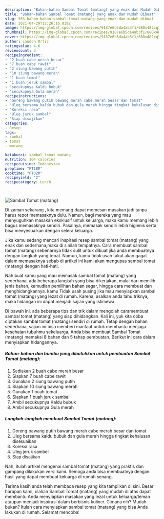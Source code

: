```yaml
---
description: "Bahan-bahan Sambal Tomat (matang) yang enak dan Mudah Dibuat"
title: "Bahan-bahan Sambal Tomat (matang) yang enak dan Mudah Dibuat"
slug: 563-bahan-bahan-sambal-tomat-matang-yang-enak-dan-mudah-dibuat
date: 2021-04-29T12:26:16.819Z
image: https://img-global.cpcdn.com/recipes/9187e6b5da4ab3f1/680x482cq70/sambal-tomat-matang-foto-resep-utama.jpg
thumbnail: https://img-global.cpcdn.com/recipes/9187e6b5da4ab3f1/680x482cq70/sambal-tomat-matang-foto-resep-utama.jpg
cover: https://img-global.cpcdn.com/recipes/9187e6b5da4ab3f1/680x482cq70/sambal-tomat-matang-foto-resep-utama.jpg
author: Landon Ortiz
ratingvalue: 4.6
reviewcount: 3
recipeingredient:
- "2 buah cabe merah besar"
- "7 buah cabe rawit"
- "2 siung bawang putih"
- "10 siung bawang merah"
- "1 buah tomat"
- "1 buah jeruk sambal"
- "secukupnya Kaldu bubuk"
- "secukupnya Gula merah"
recipeinstructions:
- "Goreng bawang putih bawang merah cabe merah besar dan tomat"
- "Uleg bersama kaldu bubuk dan gula merah hingga tingkat kehalusan disesuaikan"
- "Koreksi rasa"
- "Uleg jeruk sambel"
- "Siap disajikan"
categories:
- Resep
tags:
- sambal
- tomat
- matang

katakunci: sambal tomat matang 
nutrition: 104 calories
recipecuisine: Indonesian
preptime: "PT18M"
cooktime: "PT32M"
recipeyield: "2"
recipecategory: Lunch

---
```



![Sambal Tomat (matang)](https://img-global.cpcdn.com/recipes/9187e6b5da4ab3f1/680x482cq70/sambal-tomat-matang-foto-resep-utama.jpg)

Di zaman  sekarang , kita memang dapat memesan masakan jadi tanpa harus repot memasaknya dulu. Namun, bagi mereka yang mau menyuguhkan masakan eksklusif untuk keluarga, maka kamu memang lebih bagus memasaknya sendiri. Pasalnya, memasak sendiri lebih higienis serta bisa menyesuaikan dengan selera keluarga.

Jika kamu sedang mencari inspirasi resep sambal tomat (matang) yang enak dan sederhana,maka di sinilah tempatnya. Cara membuat sambal tomat (matang)  sebenarnya tidak sulit untuk dibuat jika anda membuatnya dengan langkah yang tepat. Namun, kamu tidak usah takut akan gagal dalam memasaknya 
sebab di artikel ini kami akan mengupas sambal tomat (matang) dengan hati-hati.  



Nah buat kamu yang mau memasak sambal tomat (matang) yang sederhana, ada beberapa langkah yang bisa dikerjakan, mulai dari memilih jenis bahan, kemudian pemilihan bahan segar, hingga cara membuat dan menghidangkannya. kamu Tidak usah pusing jika mau menyiapkan sambal tomat (matang) yang lezat di rumah. Karena, asalkan anda  tahu triknya, maka hidangan ini dapat menjadi sajian yang istimewa.

Di bawah ini, ada beberapa tips dan trik dalam mengolah caramembuat sambal tomat (matang) yang siap dihidangkan. Kali ini, yuk kita coba ciptakan sambal tomat (matang) sendiri di rumah. Tetap dengan bahan sederhana, sajian ini bisa memberi manfaat untuk membantu menjaga kesehatan tubuhmu sekeluarga. Anda bisa membuat Sambal Tomat (matang) memakai 8 bahan dan 5 tahap pembuatan. Berikut ini cara dalam menyiapkan hidangannya.

<!--inarticleads1-->

##### Bahan-bahan dan bumbu yang dibutuhkan untuk pembuatan Sambal Tomat (matang):

1. Sediakan 2 buah cabe merah besar
1. Siapkan 7 buah cabe rawit
1. Gunakan 2 siung bawang putih
1. Siapkan 10 siung bawang merah
1. Gunakan 1 buah tomat
1. Siapkan 1 buah jeruk sambal
1. Ambil secukupnya Kaldu bubuk
1. Ambil secukupnya Gula merah




<!--inarticleads2-->

##### Langkah-langkah membuat Sambal Tomat (matang):

1. Goreng bawang putih bawang merah cabe merah besar dan tomat
1. Uleg bersama kaldu bubuk dan gula merah hingga tingkat kehalusan disesuaikan
1. Koreksi rasa
1. Uleg jeruk sambel
1. Siap disajikan




Nah, itulah artikel mengenai  sambal tomat (matang)  yang praktis dan gampang dilakukan versi kami. Semoga anda bisa membuatnya dengan hasil yang dapat membuat keluarga di rumah senang. 

Terima kasih anda telah membaca resep yang kita tampilkan di sini. Besar harapan kami, olahan  Sambal Tomat (matang) yang mudah di atas dapat membantu Anda menyiapkan masakan yang lezat untuk keluarga/teman ataupun menjadi inspirasi dalam berbisnis kuliner. Gimana nih? Mudah bukan? Itulah cara menyiapkan sambal tomat (matang) yang bisa Anda lakukan di rumah. Selamat mencoba!

